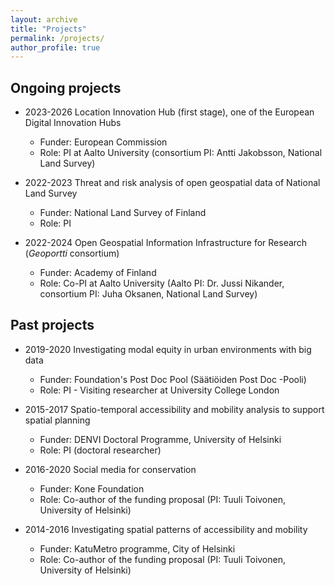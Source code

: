 ```yaml
---
layout: archive
title: "Projects"
permalink: /projects/
author_profile: true
---
```


## Ongoing projects

- 2023-2026  Location Innovation Hub (first stage), one of the European Digital Innovation Hubs
  - Funder: European Commission
  - Role: PI at Aalto University (consortium PI: Antti Jakobsson, National Land Survey)
  
- 2022-2023  Threat and risk analysis of open geospatial data of National Land Survey
  - Funder: National Land Survey of Finland
  - Role: PI

- 2022-2024  Open Geospatial Information Infrastructure for Research (*Geoportti* consortium)
  - Funder: Academy of Finland
  - Role: Co-PI at Aalto University (Aalto PI: Dr. Jussi Nikander, consortium PI: Juha Oksanen, National Land Survey)

## Past projects

- 2019-2020  Investigating modal equity in urban environments with big data
  - Funder: Foundation's Post Doc Pool (Säätiöiden Post Doc -Pooli)
  - Role: PI - Visiting researcher at University College London

- 2015-2017  Spatio-temporal accessibility and mobility analysis to support spatial planning
  - Funder: DENVI Doctoral Programme, University of Helsinki
  - Role: PI (doctoral researcher)

- 2016-2020  Social media for conservation
  - Funder: Kone Foundation
  - Role: Co-author of the funding proposal (PI: Tuuli Toivonen, University of Helsinki)

- 2014-2016  Investigating spatial patterns of accessibility and mobility
  - Funder: KatuMetro programme, City of Helsinki
  - Role: Co-author of the funding proposal (PI: Tuuli Toivonen, University of Helsinki)

